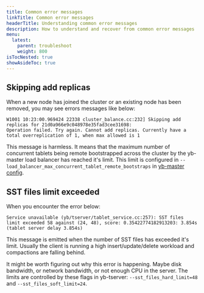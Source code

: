 ```yaml
---
title: Common error messages
linkTitle: Common error messages
headerTitle: Understanding common error messages
description: How to understand and recover from common error messages
menu:
  latest:
    parent: troubleshoot
    weight: 800
isTocNested: true
showAsideToc: true
---
```


## Skipping add replicas

When a new node has joined the cluster or an existing node has been removed, you may see errors messages like below:

```
W1001 10:23:00.969424 22338 cluster_balance.cc:232] Skipping add replicas for 21d0a966e9c048978e35fad3cee31698: 
Operation failed. Try again. Cannot add replicas. Currently have a total overreplication of 1, when max allowed is 1
```

This message is harmless. It means that the maximum number of concurrent tablets being remote bootstrapped across the
 cluster by the yb-master load balancer has reached it's limit. 
 This limit is configured in `--load_balancer_max_concurrent_tablet_remote_bootstraps` in 
 [yb-master config](../../../reference/configuration/yb-master#load-balancer-max-concurrent-tablet-remote-bootstraps).

## SST files limit exceeded

When you encounter the error below:
```
Service unavailable (yb/tserver/tablet_service.cc:257): SST files limit exceeded 58 against (24, 48), score: 0.35422774182913203: 3.854s (tablet server delay 3.854s)
```

This message is emitted when the number of SST files has exceeded it's limit. Usually the client is running a high insert/update/delete workload 
and compactions are falling behind. 

It might be worth figuring out why this error is happening. Maybe disk bandwidth, or network bandwidth, or not enough CPU in the server. 
The limits are controlled by these flags in yb-tserver: `--sst_files_hard_limit=48` and `--sst_files_soft_limit=24`.
